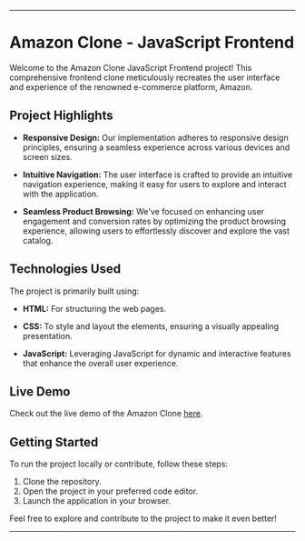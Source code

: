 
---

# Amazon Clone - JavaScript Frontend

Welcome to the Amazon Clone JavaScript Frontend project! This comprehensive frontend clone meticulously recreates the user interface and experience of the renowned e-commerce platform, Amazon.

## Project Highlights

- **Responsive Design:** Our implementation adheres to responsive design principles, ensuring a seamless experience across various devices and screen sizes.
  
- **Intuitive Navigation:** The user interface is crafted to provide an intuitive navigation experience, making it easy for users to explore and interact with the application.

- **Seamless Product Browsing:** We've focused on enhancing user engagement and conversion rates by optimizing the product browsing experience, allowing users to effortlessly discover and explore the vast catalog.

## Technologies Used

The project is primarily built using:

- **HTML:** For structuring the web pages.
  
- **CSS:** To style and layout the elements, ensuring a visually appealing presentation.

- **JavaScript:** Leveraging JavaScript for dynamic and interactive features that enhance the overall user experience.

## Live Demo

Check out the live demo of the Amazon Clone [here](https://ecommerce-frontend-amazonclone.netlify.app/).

## Getting Started

To run the project locally or contribute, follow these steps:

1. Clone the repository.
2. Open the project in your preferred code editor.
3. Launch the application in your browser.

Feel free to explore and contribute to the project to make it even better!

---
